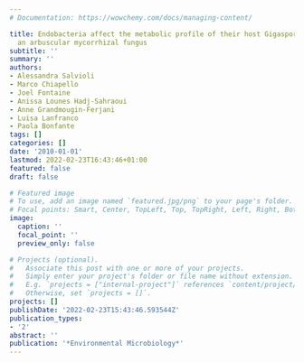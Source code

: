 ```yaml
---
# Documentation: https://wowchemy.com/docs/managing-content/

title: Endobacteria affect the metabolic profile of their host Gigaspora margarita,
  an arbuscular mycorrhizal fungus
subtitle: ''
summary: ''
authors:
- Alessandra Salvioli
- Marco Chiapello
- Joel Fontaine
- Anissa Lounes Hadj-Sahraoui
- Anne Grandmougin-Ferjani
- Luisa Lanfranco
- Paola Bonfante
tags: []
categories: []
date: '2010-01-01'
lastmod: 2022-02-23T16:43:46+01:00
featured: false
draft: false

# Featured image
# To use, add an image named `featured.jpg/png` to your page's folder.
# Focal points: Smart, Center, TopLeft, Top, TopRight, Left, Right, BottomLeft, Bottom, BottomRight.
image:
  caption: ''
  focal_point: ''
  preview_only: false

# Projects (optional).
#   Associate this post with one or more of your projects.
#   Simply enter your project's folder or file name without extension.
#   E.g. `projects = ["internal-project"]` references `content/project/deep-learning/index.md`.
#   Otherwise, set `projects = []`.
projects: []
publishDate: '2022-02-23T15:43:46.593544Z'
publication_types:
- '2'
abstract: ''
publication: '*Environmental Microbiology*'
---
```

